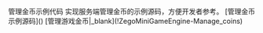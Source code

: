 <tr>
<td>管理金币示例代码</td>
<td>实现服务端管理金币的示例源码，方便开发者参考。</td>
<td>[管理金币示例源码]()</td>
<td>[管理游戏金币|_blank](!ZegoMiniGameEngine-Manage_coins)</td>
</tr>
